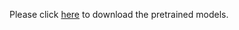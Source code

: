 Please click [here](https://drive.google.com/drive/folders/10B3j4YiGrcccJ_vGwTV1CheeU5QjIPU4?usp=sharing) to download the pretrained models.
